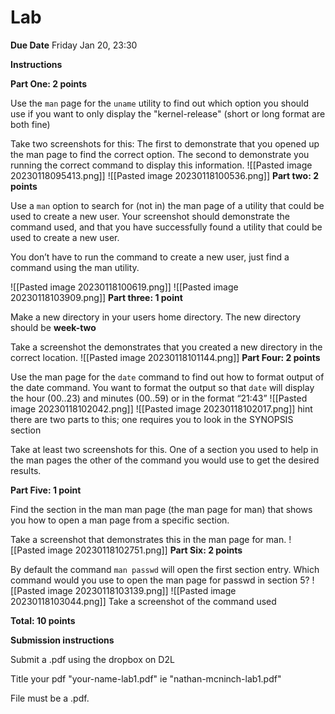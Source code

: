 # Lab 

**Due Date** Friday Jan 20, 23:30

**Instructions**

**Part One: 2 points**

Use the `man` page for the `uname` utility to find out which option you should use if you want to only display the "kernel-release" (short or long format are both fine) 

Take two screenshots for this: 
The first to demonstrate that you opened up the man page to find the correct option. 
The second to demonstrate you running the correct command to display this information.
![[Pasted image 20230118095413.png]]
![[Pasted image 20230118100536.png]]
**Part two: 2 points**


Use a `man` option to search for (not in) the man page of a utility that could be used to create a new user.
Your screenshot should demonstrate the command used, and that you have successfully found a utility that could be used to create a new user.

You don’t have to run the command to create a new user, just find a command using the man utility.

![[Pasted image 20230118100619.png]]
![[Pasted image 20230118103909.png]]
**Part three: 1 point**

Make a new directory in your users home directory. The new directory should be **week-two**

Take a screenshot the demonstrates that you created a new directory in the correct location.
![[Pasted image 20230118101144.png]]
**Part Four: 2 points**

Use the man page for the `date` command to find out how to format output of the date command. 
You want to format the output so that `date` will display the hour (00..23) and minutes (00..59) or in the format “21:43”
![[Pasted image 20230118102042.png]]
![[Pasted image 20230118102017.png]]
hint there are two parts to this; one requires you to look in the SYNOPSIS section

Take at least two screenshots for this. 
One of a section you used to help in the man pages 
the other of the command you would use to get the desired results. 

**Part Five: 1 point**

Find the section in the man man page (the man page for man) that shows you how to open a man page from a specific section.

Take a screenshot that demonstrates this in the man page for man.
![[Pasted image 20230118102751.png]]
**Part Six: 2 points**

By default the command `man passwd` will open the first section entry.
Which command would you use to open the man page for passwd in section 5?
![[Pasted image 20230118103139.png]]
![[Pasted image 20230118103044.png]]
Take a screenshot of the command used

**Total: 10 points**

**Submission instructions**

Submit a .pdf using the dropbox on D2L

Title your pdf "your-name-lab1.pdf" ie "nathan-mcninch-lab1.pdf"

File must be a .pdf.